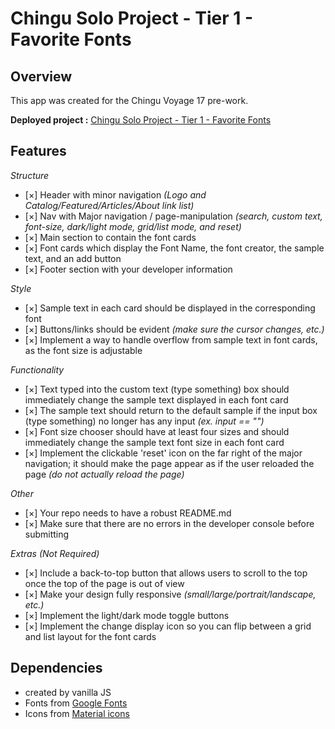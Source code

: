 # Chingu Solo Project - Tier 1 - Favorite Fonts

## Overview

This app was created for the Chingu Voyage 17 pre-work.

**Deployed project :** [Chingu Solo Project - Tier 1 - Favorite Fonts](https://Chingu-Solo.github.io/solo-koala-022/)

## Features

_Structure_

- [×] Header with minor navigation _(Logo and Catalog/Featured/Articles/About link list)_
- [×] Nav with Major navigation / page-manipulation _(search, custom text, font-size, dark/light mode, grid/list mode, and reset)_
- [×] Main section to contain the font cards
- [×] Font cards which display the Font Name, the font creator, the sample text, and an add button
- [×] Footer section with your developer information

_Style_

- [×] Sample text in each card should be displayed in the corresponding font
- [×] Buttons/links should be evident _(make sure the cursor changes, etc.)_
- [×] Implement a way to handle overflow from sample text in font cards, as the font size is adjustable

_Functionality_

- [×] Text typed into the custom text (type something) box should immediately change the sample text displayed in each font card
- [×] The sample text should return to the default sample if the input box (type something) no longer has any input _(ex. input == "")_
- [×] Font size chooser should have at least four sizes and should immediately change the sample text font size in each font card
- [×] Implement the clickable 'reset' icon on the far right of the major navigation; it should make the page appear as if the user reloaded the page _(do not actually reload the page)_

_Other_

- [×] Your repo needs to have a robust README.md
- [×] Make sure that there are no errors in the developer console before submitting

_Extras (Not Required)_

- [×] Include a back-to-top button that allows users to scroll to the top once the top of the page is out of view
- [×] Make your design fully responsive _(small/large/portrait/landscape, etc.)_
- [×] Implement the light/dark mode toggle buttons
- [×] Implement the change display icon so you can flip between a grid and list layout for the font cards

## Dependencies

- created by vanilla JS
- Fonts from [Google Fonts](https://fonts.google.com/)
- Icons from [Material icons](https://material.io/resources/icons/)
